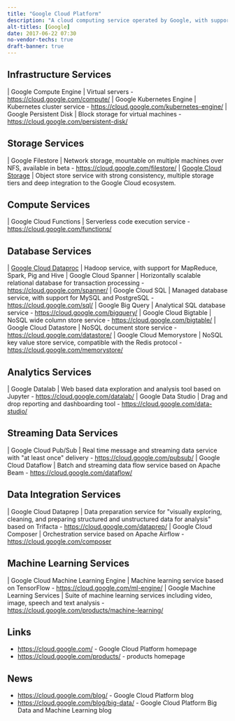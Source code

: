 ```yaml
---
title: "Google Cloud Platform"
description: "A cloud computing service operated by Google, with support for infrastructure, storage, databases and analytics services.  First services were available in preview in April 2008."
alt-titles: [Google]
date: 2017-06-22 07:30
no-vendor-techs: true
draft-banner: true
---
```

## Infrastructure Services

| Google Compute Engine | Virtual servers - <https://cloud.google.com/compute/>
| Google Kubernetes Engine | Kubernetes cluster service - <https://cloud.google.com/kubernetes-engine/>
| Google Persistent Disk | Block storage for virtual machines - <https://cloud.google.com/persistent-disk/>

## Storage Services

| Google Filestore | Network storage, mountable on multiple machines over NFS, available in beta - <https://cloud.google.com/filestore/>
| [Google Cloud Storage](/technologies/google-cloud-storage/) | Object store service with strong consistency, multiple storage tiers and deep integration to the Google Cloud ecosystem.

## Compute Services

| Google Cloud Functions | Serverless code execution service - <https://cloud.google.com/functions/>

## Database Services

| [Google Cloud Dataproc](/technologies/google-cloud-dataproc/) | Hadoop service, with support for MapReduce, Spark, Pig and Hive
| Google Cloud Spanner | Horizontally scalable relational database for transaction processing - <https://cloud.google.com/spanner/>
| Google Cloud SQL | Managed database service, with support for MySQL and PostgreSQL - <https://cloud.google.com/sql/>
| Google Big Query | Analytical SQL database service - <https://cloud.google.com/bigquery/>
| Google Cloud Bigtable | NoSQL wide column store service - <https://cloud.google.com/bigtable/>
| Google Cloud Datastore | NoSQL document store service - <https://cloud.google.com/datastore/>
| Google Cloud Memorystore | NoSQL key value store service, compatible with the Redis protocol - <https://cloud.google.com/memorystore/>

## Analytics Services

| Google Datalab | Web based data exploration and analysis tool based on Jupyter - <https://cloud.google.com/datalab/> 
| Google Data Studio | Drag and drop reporting and dashboarding tool - <https://cloud.google.com/data-studio/>

## Streaming Data Services

| Google Cloud Pub/Sub | Real time message and streaming data service with "at least once" delivery - <https://cloud.google.com/pubsub/>
| Google Cloud Dataflow | Batch and streaming data flow service based on Apache Beam - <https://cloud.google.com/dataflow/>

## Data Integration Services

| Google Cloud Dataprep | Data preparation service for "visually exploring, cleaning, and preparing structured and unstructured data for analysis" based on Trifacta - <https://cloud.google.com/dataprep/>
| Google Cloud Composer | Orchestration service based on Apache Airflow - <https://cloud.google.com/composer>

## Machine Learning Services

| Google Cloud Machine Learning Engine | Machine learning service based on TensorFlow - <https://cloud.google.com/ml-engine/>
| Google Machine Learning Services | Suite of machine learning services including video, image, speech and text analysis - <https://cloud.google.com/products/machine-learning/>

## Links

* <https://cloud.google.com/> - Google Cloud Platform homepage
* <https://cloud.google.com/products/> - products homepage

## News

* <https://cloud.google.com/blog/> - Google Cloud Platform blog
* <https://cloud.google.com/blog/big-data/> - Google Cloud Platform Big Data and Machine Learning blog